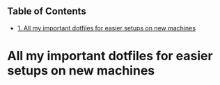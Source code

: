 <div id="table-of-contents">
<h2>Table of Contents</h2>
<div id="text-table-of-contents">
<ul>
<li><a href="#org8a9aabb">1. All my important dotfiles for easier setups on new machines</a></li>
</ul>
</div>
</div>

<a id="org8a9aabb"></a>

# All my important dotfiles for easier setups on new machines
